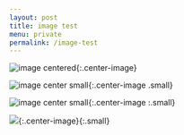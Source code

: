 ```yaml
---
layout: post
title: image test
menu: private
permalink: /image-test
---
```


![image centered](https://d.pr/i/cdopRI+){:.center-image}

![image center small](https://d.pr/i/cdopRI+){:.center-image .small}

![image center small](https://d.pr/i/cdopRI+){:.center-image :.small}

![](https://d.pr/i/cdopRI+){:.center-image}{:.small}